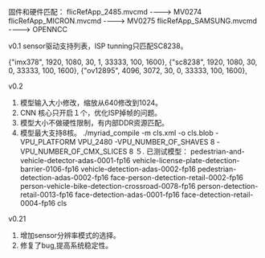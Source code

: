 
固件和硬件匹配：
flicRefApp_2485.mvcmd     ----> MV0274
flicRefApp_MICRON.mvcmd   ----> MV0275
flicRefApp_SAMSUNG.mvcmd  ----> OPENNCC

v0.1
sensor驱动支持列表，ISP tunning只匹配SC8238。

{"imx378",  1920, 1080, 30, 1, 33333, 100, 1600},
{"sc8238",  1920, 1080, 30, 0, 33333, 100, 1600},
{"ov12895", 4096, 3072, 30, 0, 33333, 100, 1600},

v0.2 
1. 模型输入大小修改，缩放从640修改到1024。
2. CNN 核心只开启１个，优化ISP掉帧的问题。
3. 模型大小不做硬性限制，有内部DDR资源匹配。
4. 模型最大支持8核。
./myriad_compile -m cls.xml -o cls.blob  -VPU_PLATFORM VPU_2480 -VPU_NUMBER_OF_SHAVES 8 -VPU_NUMBER_OF_CMX_SLICES 8
５. 已测试模型：
pedestrian-and-vehicle-detector-adas-0001-fp16
vehicle-license-plate-detection-barrier-0106-fp16
vehicle-detection-adas-0002-fp16
pedestrian-detection-adas-0002-fp16
face-person-detection-retail-0002-fp16
person-vehicle-bike-detection-crossroad-0078-fp16
person-detection-retail-0013-fp16
face-detection-adas-0001-fp16
face-detection-retail-0004-fp16
cls

v0.21
1. 增加sensor分辨率模式的选择。
2. 修复了bug,提高系统稳定性。






